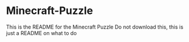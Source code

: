 # Minecraft-Puzzle
This is the README for the Minecraft Puzzle
Do not download this, this is just a README on what to do
